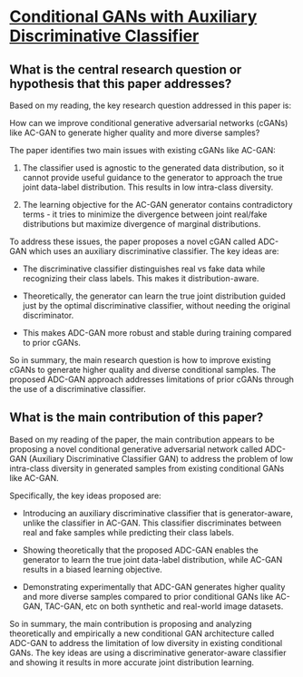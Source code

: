 # [Conditional GANs with Auxiliary Discriminative Classifier](https://arxiv.org/abs/2107.10060v5)

## What is the central research question or hypothesis that this paper addresses?

 Based on my reading, the key research question addressed in this paper is:

How can we improve conditional generative adversarial networks (cGANs) like AC-GAN to generate higher quality and more diverse samples?

The paper identifies two main issues with existing cGANs like AC-GAN:

1) The classifier used is agnostic to the generated data distribution, so it cannot provide useful guidance to the generator to approach the true joint data-label distribution. This results in low intra-class diversity.

2) The learning objective for the AC-GAN generator contains contradictory terms - it tries to minimize the divergence between joint real/fake distributions but maximize divergence of marginal distributions. 

To address these issues, the paper proposes a novel cGAN called ADC-GAN which uses an auxiliary discriminative classifier. The key ideas are:

- The discriminative classifier distinguishes real vs fake data while recognizing their class labels. This makes it distribution-aware. 

- Theoretically, the generator can learn the true joint distribution guided just by the optimal discriminative classifier, without needing the original discriminator. 

- This makes ADC-GAN more robust and stable during training compared to prior cGANs.

So in summary, the main research question is how to improve existing cGANs to generate higher quality and diverse conditional samples. The proposed ADC-GAN approach addresses limitations of prior cGANs through the use of a discriminative classifier.


## What is the main contribution of this paper?

 Based on my reading of the paper, the main contribution appears to be proposing a novel conditional generative adversarial network called ADC-GAN (Auxiliary Discriminative Classifier GAN) to address the problem of low intra-class diversity in generated samples from existing conditional GANs like AC-GAN. 

Specifically, the key ideas proposed are:

- Introducing an auxiliary discriminative classifier that is generator-aware, unlike the classifier in AC-GAN. This classifier discriminates between real and fake samples while predicting their class labels. 

- Showing theoretically that the proposed ADC-GAN enables the generator to learn the true joint data-label distribution, while AC-GAN results in a biased learning objective.

- Demonstrating experimentally that ADC-GAN generates higher quality and more diverse samples compared to prior conditional GANs like AC-GAN, TAC-GAN, etc on both synthetic and real-world image datasets.

So in summary, the main contribution is proposing and analyzing theoretically and empirically a new conditional GAN architecture called ADC-GAN to address the limitation of low diversity in existing conditional GANs. The key ideas are using a discriminative generator-aware classifier and showing it results in more accurate joint distribution learning.
